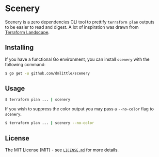 # Scenery
Scenery is a zero dependencies CLI tool to prettify `terraform plan` outputs to be easier to read and digest. A lot of inspiration was drawn from [Terraform Landscape](https://github.com/coinbase/terraform-landscape).

## Installing

If you have a functional Go environment, you can install `scenery` with the following command:

```bash
$ go get -u github.com/dmlittle/scenery
```

## Usage

```bash
$ terraform plan ... | scenery
```

If you wish to suppress the color output you may pass a `--no-color` flag to `scenery`.
```bash
$ terraform plan ... | scenery --no-color
```

## License

The MIT License (MIT) - see [`LICENSE.md`](https://github.com/dmlittle/scenery/blob/master/LICENSE.md) for more details.
